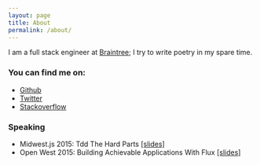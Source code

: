 ```yaml
---
layout: page
title: About
permalink: /about/
---
```


I am a full stack engineer at [Braintree](https://braintreepayments.com); I try to write poetry in my spare time.

### You can find me on:

* [Github](https://github.com/NickTomlin)
* [Twitter](https://twitter.com/itsnicktomlin)
* [Stackoverflow](http://stackoverflow.com/users/1048479)

### Speaking

* Midwest.js 2015: Tdd The Hard Parts [[slides]](http://nick-tomlin.com/tdd-the-hard-parts/#/)
* Open West 2015: Building Achievable Applications With Flux [[slides]](http://nick-tomlin.com/flux-talk/#/)
